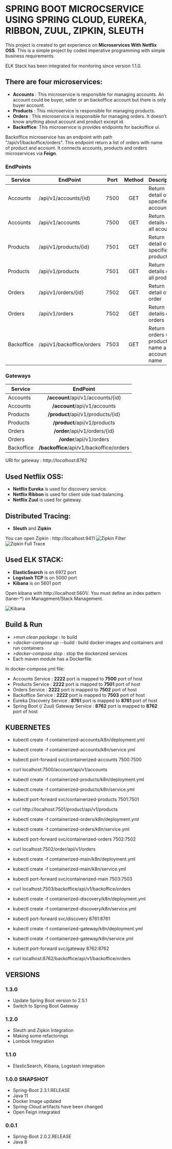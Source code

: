 # SPRING BOOT MICROCSERVICE USING SPRING CLOUD, EUREKA, RIBBON, ZUUL, ZIPKIN, SLEUTH

This project is created to get experience on **Microservices With Netflix OSS**. This is a simple project by coded imperative programming with simple business requirements.

ELK Stack has been integrated for monitoring since version 1.1.0.

## There are four microservices:

- **Accounts** : This microservice is responsible for managing accounts. An account could be buyer, seller or an backoffice account but there is only buyer account.
- **Products** : This microservice is responsible for managing products.
- **Orders** : This microservice is responsible for managing orders. It doesn't know anything about account and product except id.
- **Backoffice**: This microservice is provides endpoints for backoffice ui.

Backoffice microservice has an endpoint with path "/api/v1/backoffice/orders". This endpoint return a list of orders with name of product and account. It connects accounts, products and orders 
microservices via **Feign**.

### EndPoints ###

| Service       | EndPoint                     | Port    | Method | Description                                      |
| ------------- | -----------------------------| :-----: | :-----:| ------------------------------------------------ |
| Accounts      | /api/v1/accounts/{id}        | 7500    | GET    | Return detail of specified account               |
| Accounts      | /api/v1/accounts             | 7500    | GET    | Return details of all acounts                    |
| Products      | /api/v1/products/{id}        | 7501    | GET    | Return detail of specified product               |
| Products      | /api/v1/products             | 7501    | GET    | Return details of all products                   |
| Orders        | /api/v1/orders/{id}          | 7502    | GET    | Return detail of order                           |
| Orders        | /api/v1/orders               | 7502    | GET    | Return details of orders                         |
| Backoffice    | /api/v1/backoffice/orders    | 7503    | GET    | Return orders with product name and account name |

### Gateways ###

| Service       | EndPoint                                  |
| ------------- | :---------------------------------------: |
| Accounts      | **/account**/api/v1/accounts/{id}         | 
| Accounts      | **/account**/api/v1/accounts              |
| Products      | **/product**/api/v1/products/{id}         |
| Products      | **/product**/api/v1/products              |
| Orders        | **/order**/api/v1/orders/{id}             |
| Orders        | **/order**/api/v1/orders                  |
| Backoffice    | **/backoffice**/api/v1/backoffice/orders  |

URI for gateway : *http://localhost:8762*

## Used Netflix OSS:

- **Netflix Eureka** is used for discovery service.
- **Netflix Ribbon** is used for client side load-balancing.
- **Netflix Zuul** is used for gateway.

## Distributed Tracing:

- **Sleuth** and **Zipkin**

You can open Zipkin : http://localhost:9411
![Zipkin Filter](https://github.com/tanerdiler/spring-boot-microservice-eureka-zuul-docker/blob/master/assets/zipkin-1_0.png)
![Zipkin Full Trace](https://github.com/tanerdiler/spring-boot-microservice-eureka-zuul-docker/blob/master/assets/zipkin-1_1.png)

## Used ELK STACK:

- **ElasticSearch** is on 6972 port
- **Logstash TCP** is on 5000 port
- **Kibana** is on 5601 port

Open kibana with http://localhost:5601/. You must define an index pattern (taner-*) on Management/Stack Management.

![Kibana](https://github.com/tanerdiler/spring-boot-microservice-eureka-zuul-docker/blob/master/assets/kibana-1.png)

## Build & Run

- *>mvn clean package* : to build
- *>docker-compose up* --build : build docker images and containers and run containers
- *>docker-compose stop* : stop the dockerized services
- Each maven module has a Dockerfile.

In docker-compose.yml file:

- Accounts Service : **__2222__** port is mapped to **__7500__** port of host
- Products Service : **__2222__** port is mapped to **__7501__** port of host
- Orders Service : **__2222__** port is mapped to **__7502__** port of host
- Backoffice Service : **__2222__** port is mapped to **__7503__** port of host
- Eureka Discovery Service : **__8761__** port is mapped to **__8761__** port of host
- Spring Boot (/ Zuul) Gateway Service : **__8762__** port is mapped to **__8762__** port of host 

## KUBERNETES

- kubectl create -f containerized-accounts/k8n/deployment.yml
- kubectl create -f containerized-accounts/k8n/service.yml
- kubectl port-forward svc/containerized-accounts 7500:7500
- curl localhost:7500/account/api/v1/accounts

- kubectl create -f containerized-products/k8n/deployment.yml
- kubectl create -f containerized-products/k8n/service.yml
- kubectl port-forward svc/containerized-products 7501:7501
- curl http://localhost:7501/product/api/v1/products

- kubectl create -f containerized-orders/k8n/deployment.yml
- kubectl create -f containerized-orders/k8n/service.yml
- kubectl port-forward svc/containerized-orders 7502:7502
- curl localhost:7502/order/api/v1/orders

- kubectl create -f containerized-main/k8n/deployment.yml
- kubectl create -f containerized-main/k8n/service.yml
- kubectl port-forward svc/containerized-main 7503:7503
- curl localhost:7503/backoffice/api/v1/backoffice/orders

- kubectl create -f containerized-discovery/k8n/deployment.yml
- kubectl create -f containerized-discovery/k8n/service.yml
- kubectl port-forward svc/discovery 8761:8761

- kubectl create -f containerized-gateway/k8n/deployment.yml
- kubectl create -f containerized-gateway/k8n/service.yml
- kubectl port-forward svc/gateway 8762:8762
- curl localhost:8762/backoffice/api/v1/backoffice/orders

## VERSIONS

### 1.3.0
- Update Spring Boot version to 2.5.1
- Switch to Spring Boot Gateway

### 1.2.0
- Sleuth and Zipkin Integration
- Making some refactorings
- Lombok Integration

### 1.1.0

- ElasticSearch, Kibana, Logstash integration

### 1.0.0 SNAPSHOT

- Spring-Boot 2.3.1.RELEASE
- Java 11
- Docker Image updated
- Spring-Cloud artifacts have been changed
- Open Feign integrated

### 0.0.1

- Spring-Boot 2.0.2.RELEASE
- Java 8
